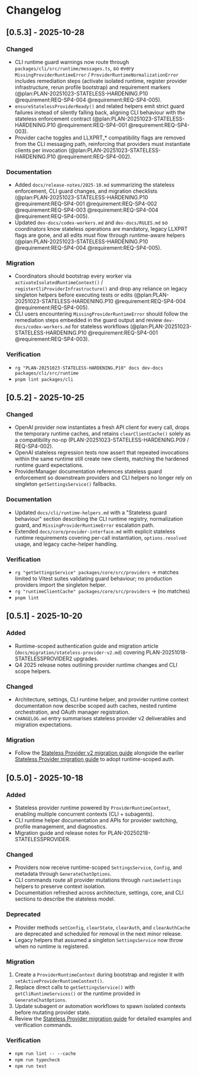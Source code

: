 # Changelog

## [0.5.3] - 2025-10-28

### Changed

- CLI runtime guard warnings now route through `packages/cli/src/runtime/messages.ts`, so every `MissingProviderRuntimeError` / `ProviderRuntimeNormalizationError` includes remediation steps (activate isolated runtime, register provider infrastructure, rerun profile bootstrap) and requirement markers (@plan:PLAN-20251023-STATELESS-HARDENING.P10 @requirement:REQ-SP4-004 @requirement:REQ-SP4-005).
- `ensureStatelessProviderReady()` and related helpers emit strict guard failures instead of silently falling back, aligning CLI behaviour with the stateless enforcement contract (@plan:PLAN-20251023-STATELESS-HARDENING.P10 @requirement:REQ-SP4-001 @requirement:REQ-SP4-003).
- Provider cache toggles and LLXPRT\_\* compatibility flags are removed from the CLI messaging path, reinforcing that providers must instantiate clients per invocation (@plan:PLAN-20251023-STATELESS-HARDENING.P10 @requirement:REQ-SP4-002).

### Documentation

- Added `docs/release-notes/2025-10.md` summarizing the stateless enforcement, CLI guard changes, and migration checklists (@plan:PLAN-20251023-STATELESS-HARDENING.P10 @requirement:REQ-SP4-001 @requirement:REQ-SP4-002 @requirement:REQ-SP4-003 @requirement:REQ-SP4-004 @requirement:REQ-SP4-005).
- Updated `dev-docs/codex-workers.md` and `dev-docs/RULES.md` so coordinators know stateless operations are mandatory, legacy LLXPRT flags are gone, and all edits must flow through runtime-aware helpers (@plan:PLAN-20251023-STATELESS-HARDENING.P10 @requirement:REQ-SP4-004 @requirement:REQ-SP4-005).

### Migration

- Coordinators should bootstrap every worker via `activateIsolatedRuntimeContext()` / `registerCliProviderInfrastructure()` and drop any reliance on legacy singleton helpers before executing tests or edits (@plan:PLAN-20251023-STATELESS-HARDENING.P10 @requirement:REQ-SP4-004 @requirement:REQ-SP4-005).
- CLI users encountering `MissingProviderRuntimeError` should follow the remediation steps embedded in the guard output and review `dev-docs/codex-workers.md` for stateless workflows (@plan:PLAN-20251023-STATELESS-HARDENING.P10 @requirement:REQ-SP4-001 @requirement:REQ-SP4-003).

### Verification

- `rg "PLAN-20251023-STATELESS-HARDENING.P10" docs dev-docs packages/cli/src/runtime`
- `pnpm lint packages/cli`

## [0.5.2] - 2025-10-25

### Changed

- OpenAI provider now instantiates a fresh API client for every call, drops the temporary runtime caches, and retains `clearClientCache()` solely as a compatibility no-op (PLAN-20251023-STATELESS-HARDENING.P09 / REQ-SP4-002).
- OpenAI stateless regression tests now assert that repeated invocations within the same runtime still create new clients, matching the hardened runtime guard expectations.
- ProviderManager documentation references stateless guard enforcement so downstream providers and CLI helpers no longer rely on singleton `getSettingsService()` fallbacks.

### Documentation

- Updated `docs/cli/runtime-helpers.md` with a "Stateless guard behaviour" section describing the CLI runtime registry, normalization guard, and `MissingProviderRuntimeError` escalation path.
- Extended `docs/core/provider-interface.md` with explicit stateless runtime requirements covering per-call instantiation, `options.resolved` usage, and legacy cache-helper handling.

### Verification

- `rg "getSettingsService" packages/core/src/providers` → matches limited to Vitest suites validating guard behaviour; no production providers import the singleton helper.
- `rg "runtimeClientCache" packages/core/src/providers` → (no matches)
- `pnpm lint`

## [0.5.1] - 2025-10-20

### Added

- Runtime-scoped authentication guide and migration article (`docs/migration/stateless-provider-v2.md`) covering PLAN-20251018-STATELESSPROVIDER2 upgrades.
- Q4 2025 release notes outlining provider runtime changes and CLI scope helpers.

### Changed

- Architecture, settings, CLI runtime helper, and provider runtime context documentation now describe scoped auth caches, nested runtime orchestration, and OAuth manager registration.
- `CHANGELOG.md` entry summarises stateless provider v2 deliverables and migration expectations.

### Migration

- Follow the [Stateless Provider v2 migration guide](docs/migration/stateless-provider-v2.md) alongside the earlier [Stateless Provider migration guide](docs/migration/stateless-provider.md) to adopt runtime-scoped auth.

## [0.5.0] - 2025-10-18

### Added

- Stateless provider runtime powered by `ProviderRuntimeContext`, enabling multiple concurrent contexts (CLI + subagents).
- CLI runtime helper documentation and APIs for provider switching, profile management, and diagnostics.
- Migration guide and release notes for PLAN-20250218-STATELESSPROVIDER.

### Changed

- Providers now receive runtime-scoped `SettingsService`, `Config`, and metadata through `GenerateChatOptions`.
- CLI commands route all provider mutations through `runtimeSettings` helpers to preserve context isolation.
- Documentation refreshed across architecture, settings, core, and CLI sections to describe the stateless model.

### Deprecated

- Provider methods `setConfig`, `clearState`, `clearAuth`, and `clearAuthCache` are deprecated and scheduled for removal in the next minor release.
- Legacy helpers that assumed a singleton `SettingsService` now throw when no runtime is registered.

### Migration

1. Create a `ProviderRuntimeContext` during bootstrap and register it with `setActiveProviderRuntimeContext()`.
2. Replace direct calls to `getSettingsService()` with `getCliRuntimeServices()` or the runtime provided in `GenerateChatOptions`.
3. Update subagent or automation workflows to spawn isolated contexts before mutating provider state.
4. Review the [Stateless Provider migration guide](docs/migration/stateless-provider.md) for detailed examples and verification commands.

### Verification

- `npm run lint -- --cache`
- `npm run typecheck`
- `npm run test`
